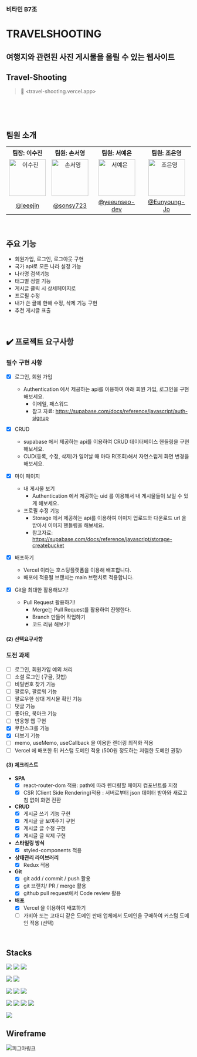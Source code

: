 ### 비타민 B7조

# TRAVELSHOOTING
## 여행지와 관련된 사진 게시물을 올릴 수 있는 웹사이트 
## Travel-Shooting
> 🔗 <travel-shooting.vercel.app>

<br>
<br>
<br>

## 팀원 소개
<table>
  <tbody>
    <tr>
      <th align="center"><b>팀장: 이수진</b></th>
      <th align="center"><b>팀원: 손서영</b></th>
      <th align="center"><b>팀원: 서예은</b></th>
      <th align="center"><b>팀원: 조은영</b></th>
    </tr>
    <tr>
      <td align="center"><img src="https://avatars.githubusercontent.com/u/59927808?v=4" width="100px;" alt="이수진"/></td>
      <td align="center"><img src="https://avatars.githubusercontent.com/u/139070143?v=4" width="100px;" alt="손서영"/></td>
      <td align="center"><img src="https://avatars.githubusercontent.com/u/167187204?v=4" width="100px;" alt="서예은"/></td>
      <td align="center"><img src="https://avatars.githubusercontent.com/u/82076033?v=4" width="100px;" alt="조은영"/></td>
     <tr/>
      <td align="center"><a href="https://github.com/leeejin">@leeejin</a></td>
      <td align="center"><a href="https://github.com/sonsy723">@sonsy723</a></td>
      <td align="center"><a href="https://github.com/yeeunseo-dev">@yeeunseo-dev</a></td>
      <td align="center"><a href="https://github.com/Eunyoung-Jo">@Eunyoung-Jo</a></td>
    </tr>
  </tbody>
</table>

<br>

## 주요 기능
* 회원가입, 로그인, 로그아웃 구현
* 국가 api로 모든 나라 설정 가능
* 나라명 검색기능
* 태그별 정렬 기능
* 게시글 클릭 시 상세페이지로
* 프로필 수정
* 내가 쓴 글에 한해 수정, 삭제 기능 구현
* 추천 게시글 표출
<br>

## ✔️ 프로젝트 요구사항
### 필수 구현 사항

- [x]  로그인, 회원 가입
    - Authentication 에서 제공하는 api를 이용하여 아래 회원 가입, 로그인을 구현해보세요.
        - 이메일, 패스워드
        - 참고 자료: https://supabase.com/docs/reference/javascript/auth-signup
- [x]  CRUD
    - supabase 에서 제공하는 api를 이용하여 CRUD 데이터베이스 핸들링을 구현해보세요.
    - CUD(등록, 수정, 삭제)가 일어날 때 마다 R(조회)해서 자연스럽게 화면 변경을 해보세요.
- [x]  마이 페이지
    - 내 게시물 보기
        - Authentication 에서 제공하는 uid 를 이용해서 내 게시물들이 보일 수 있게 해보세요.
    - 프로필 수정 기능
        - Storage 에서 제공하는 api를 이용하여 이미지 업로드와 다운로드 url 을 받아서 이미지 핸들링을 해보세요.
        - 참고자료: https://supabase.com/docs/reference/javascript/storage-createbucket
- [x]  배포하기
    - Vercel 이라는 호스팅플랫폼을 이용해 배포합니다.
    - 배포에 적용될 브랜치는 main 브랜치로 적용합니다.
    
- [x]  Git을 최대한 활용해보기!
    - Pull Request 활용하기!
        - Merge는 Pull Request를 활용하여 진행한다.
        - Branch 만들어 작업하기
        - 코드 리뷰 해보기!
       
  #### (2) 선택요구사항
  ### 도전 과제

- [ ]  로그인, 회원가입 예외 처리
- [ ]  소셜 로그인 (구글, 깃헙)
- [ ]  비밀번호 찾기 기능
- [ ]  팔로우, 팔로워 기능
- [ ]  팔로우한 상대 게시물 확인 기능
- [ ]  댓글 기능
- [ ]  좋아요, 북마크 기능
- [ ]  반응형 웹 구현
- [x]  무한스크롤 기능
- [x]  더보기 기능
- [ ]  memo, useMemo, useCallback 을 이용한 렌더링 최적화 적용
- [ ]  Vercel 에 배포한 뒤 커스텀 도메인 적용 (500원 정도하는 저렴한 도메인 권장)

  #### (3) 체크리스트
- **SPA**
    - [x]  react-router-dom 적용: path에 따라 렌더링할 페이지 컴포넌트를 지정
    - [x]  CSR (Client Side Rendering)적용 : 서버로부터 json 데이터 받아와 새로고침 없이 화면 전환
- **CRUD**
    - [x]  게시글 쓰기 기능 구현
    - [x]  게시글 글 보여주기 구현
    - [x]  게시글 글 수정 구현
    - [x]  게시글 글 삭제 구현
- **스타일링 방식**
    - [x]  styled-components 적용
- **상태관리 라이브러리**
    - [x]  Redux 적용
- **Git**
    - [x]  git add / commit / push 활용
    - [x]  git 브랜치/ PR / merge 활용
    - [x]  github pull request에서 Code review 활용
- **배포**
    - [x]  Vercel 을 이용하여 배포하기
    - [ ]  가비아 또는 고대디 같은 도메인 판매 업체에서 도메인을 구매하여 커스텀 도메인 적용 (선택)
<br>

## Stacks
<img src="https://img.shields.io/badge/html5-E34F26?style=for-the-badge&logo=html5&logoColor=white"> <img src="https://img.shields.io/badge/css3-1572B6?style=for-the-badge&logo=css3&logoColor=white"> <img src="https://img.shields.io/badge/javascript-F7DF1E?style=for-the-badge&logo=javascript&logoColor=black">

<img src="https://img.shields.io/badge/React-61DAFB?style=for-the-badge&logo=React&logoColor=black"/>
<img src="https://img.shields.io/badge/styled components-DB7093?style=for-the-badge&logo=styled-components&logoColor=white"/>



<img src="https://img.shields.io/badge/prettier-F7B93E?style=for-the-badge&logo=prettier&logoColor=white"> <img src="https://img.shields.io/badge/visual studio code-007ACC?style=for-the-badge&logo=visual studio code&logoColor=white">
<img src="https://img.shields.io/badge/Vercel-000000?style=for-the-badge&logo=Vercel&logoColor=white"/>

<img src="https://img.shields.io/badge/git-F05032?style=for-the-badge&logo=git&logoColor=white"> <img src="https://img.shields.io/badge/github-181717?style=for-the-badge&logo=github&logoColor=white"> <img src="https://img.shields.io/badge/slack-4A154B?style=for-the-badge&logo=slack&logoColor=white"> <img src="https://img.shields.io/badge/notion-000000?style=for-the-badge&logo=notion&logoColor=white">

<img src="https://img.shields.io/badge/figma-F24E1E?style=for-the-badge&logo=figma&logoColor=white">

<br>

## Wireframe
<img src="[](https://www.figma.com/design/m698YllOwppuOmUM7erLzg/b7?node-id=0-1&t=Tx3WcRwlOVE815ly-0)" alt="피그마링크">

